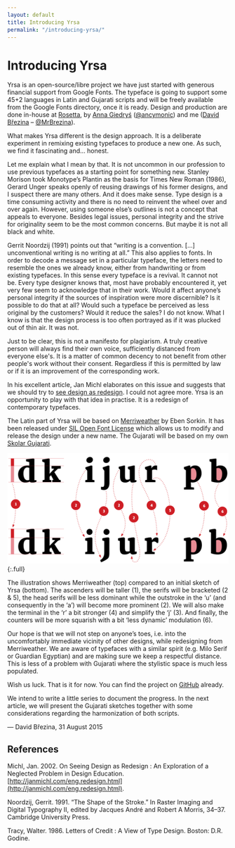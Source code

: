 ```yaml
---
layout: default
title: Introducing Yrsa
permalink: "/introducing-yrsa/"
---
```


# Introducing Yrsa

Yrsa is an open-source/libre project we have just started with generous financial support from Google Fonts. The typeface is going to support some 45+2 languages in Latin and Gujarati scripts and will be freely available from the Google Fonts directory, once it is ready. Design and production are done in-house at [Rosetta](http://rosettatype.com), by [Anna Giedryś](http://ancymonic.com) ([@ancymonic](http://github.com/ancymonic)) and me ([David Březina](http://davi.cz) – [@MrBrezina](http://github.com/MrBrezina)).

What makes Yrsa different is the design approach. It is a deliberate experiment in remixing existing typefaces to produce a new one. As such, we find it fascinating and… honest.

Let me explain what I mean by that. It is not uncommon in our profession to use previous typefaces as a starting point for something new. Stanley Morison took Monotype’s Plantin as the basis for Times New Roman (1986), Gerard Unger speaks openly of reusing drawings of his former designs, and I suspect there are many others. And it does make sense. Type design is a time consuming activity and there is no need to reinvent the wheel over and over again. However, using someone else’s outlines is not a concept that appeals to everyone. Besides legal issues, personal integrity and the strive for originality seem to be the most common concerns. But maybe it is not all black and white.

Gerrit Noordzij (1991) points out that “writing is a convention. […] unconventional writing is no writing at all.” This also applies to fonts. In order to decode a message set in a particular typeface, the letters need to resemble the ones we already know, either from handwriting or from existing typefaces. In this sense every typeface is a revival. It cannot not be. Every type designer knows that, most have probably encountered it, yet very few seem to acknowledge that in their work. Would it affect anyone’s personal integrity if the sources of inspiration were more discernible? Is it possible to do that at all? Would such a typeface be perceived as less original by the customers? Would it reduce the sales? I do not know. What I know is that the design process is too often portrayed as if it was plucked out of thin air. It was not.

Just to be clear, this is not a manifesto for plagiarism. A truly creative person will always find their own voice, sufficiently distanced from everyone else's. It is a matter of common decency to not benefit from other people's work without their consent. Regardless if this is permitted by law or if it is an improvement of the corresponding work.

In his excellent article, Jan Michl elaborates on this issue and suggests that we should try to [see design as redesign](http://janmichl.com/eng.redesign.html). I could not agree more. Yrsa is an opportunity to play with that idea in practise. It is a redesign of contemporary typefaces.

The Latin part of Yrsa will be based on [Merriweather](http://sorkintype.com/fonts.html#mw) by Eben Sorkin. It has been released under [SIL Open Font License](http://scripts.sil.org/cms/scripts/page.php?site_id=nrsi&id=OFL) which allows us to modify and release the design under a new name. The Gujarati will be based on my own [Skolar Gujarati](https://www.rosettatype.com/Skolar#gujarati).

![Comparison of Merriweather (top) and Yrsa (bottom)](../assets/Merriweather-Yrsa-comparison.svg){:.full}

The illustration shows Merriweather (top) compared to an initial sketch of Yrsa (bottom). The ascenders will be taller (1), the serifs will be bracketed (2 & 5), the head serifs will be less dominant while the outstroke in the ‘u’ (and consequently in the ‘a’) will become more prominent (2). We will also make the terminal in the ‘r’ a bit stronger (4) and simplify the ‘j’ (3). And finally, the counters will be more squarish with a bit ‘less dynamic’ modulation (6).

Our hope is that we will not step on anyone’s toes, i.e. into the uncomfortably immediate vicinity of other designs, while redesigning from Merriweather. We are aware of typefaces with a similar spirit (e.g. Milo Serif or Guardian Egyptian) and are making sure we keep a respectful distance. This is less of a problem with Gujarati where the stylistic space is much less populated.

Wish us luck. That is it for now. You can find the project on [GitHub](https://github.com/rosettatype/Yrsa) already.

We intend to write a little series to document the progress. In the next article, we will present the Gujarati sketches together with some considerations regarding the harmonization of both scripts.

— David Březina, 31 August 2015

## References

Michl, Jan. 2002. On Seeing Design as Redesign : An Exploration of a Neglected Problem in Design Education. [http://janmichl.com/eng.redesign.html](http://janmichl.com/eng.redesign.html).

Noordzij, Gerrit. 1991. “The Shape of the Stroke.” In Raster Imaging and Digital Typography II, edited by Jacques André and Robert A Morris, 34–37. Cambridge University Press.

Tracy, Walter. 1986. Letters of Credit : A View of Type Design. Boston: D.R. Godine.

